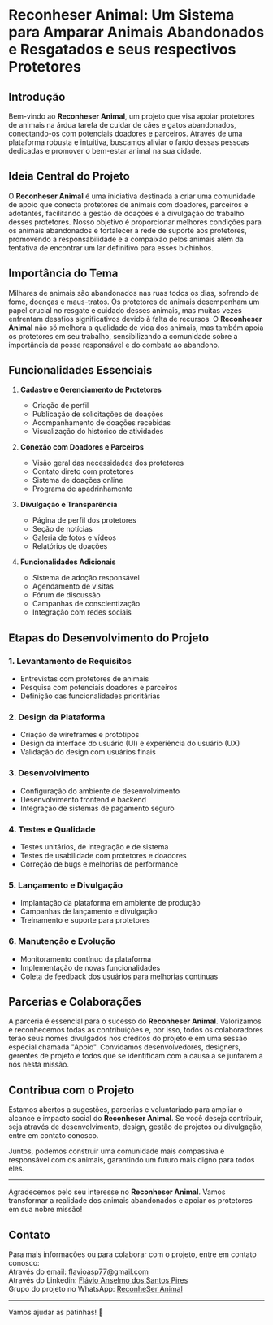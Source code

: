 # Reconheser Animal: Um Sistema para Amparar Animais Abandonados e Resgatados e seus respectivos Protetores

## Introdução

Bem-vindo ao **Reconheser Animal**, um projeto que visa apoiar protetores de animais na árdua tarefa de cuidar de cães e gatos abandonados, conectando-os com potenciais doadores e parceiros. Através de uma plataforma robusta e intuitiva, buscamos aliviar o fardo dessas pessoas dedicadas e promover o bem-estar animal na sua cidade.

## Ideia Central do Projeto

O **Reconheser Animal** é uma iniciativa destinada a criar uma comunidade de apoio que conecta protetores de animais com doadores, parceiros e adotantes, facilitando a gestão de doações e a divulgação do trabalho desses protetores. Nosso objetivo é proporcionar melhores condições para os animais abandonados e fortalecer a rede de suporte aos protetores, promovendo a responsabilidade e a compaixão pelos animais além da tentativa de encontrar um lar definitivo para esses bichinhos.

## Importância do Tema

Milhares de animais são abandonados nas ruas todos os dias, sofrendo de fome, doenças e maus-tratos. Os protetores de animais desempenham um papel crucial no resgate e cuidado desses animais, mas muitas vezes enfrentam desafios significativos devido à falta de recursos. O **Reconheser Animal** não só melhora a qualidade de vida dos animais, mas também apoia os protetores em seu trabalho, sensibilizando a comunidade sobre a importância da posse responsável e do combate ao abandono.

## Funcionalidades Essenciais

1. **Cadastro e Gerenciamento de Protetores**
   - Criação de perfil
   - Publicação de solicitações de doações
   - Acompanhamento de doações recebidas
   - Visualização do histórico de atividades

2. **Conexão com Doadores e Parceiros**
   - Visão geral das necessidades dos protetores
   - Contato direto com protetores
   - Sistema de doações online
   - Programa de apadrinhamento

3. **Divulgação e Transparência**
   - Página de perfil dos protetores
   - Seção de notícias
   - Galeria de fotos e vídeos
   - Relatórios de doações

4. **Funcionalidades Adicionais**
   - Sistema de adoção responsável
   - Agendamento de visitas
   - Fórum de discussão
   - Campanhas de conscientização
   - Integração com redes sociais

## Etapas do Desenvolvimento do Projeto

### 1. Levantamento de Requisitos
   - Entrevistas com protetores de animais
   - Pesquisa com potenciais doadores e parceiros
   - Definição das funcionalidades prioritárias

### 2. Design da Plataforma
   - Criação de wireframes e protótipos
   - Design da interface do usuário (UI) e experiência do usuário (UX)
   - Validação do design com usuários finais

### 3. Desenvolvimento
   - Configuração do ambiente de desenvolvimento
   - Desenvolvimento frontend e backend
   - Integração de sistemas de pagamento seguro

### 4. Testes e Qualidade
   - Testes unitários, de integração e de sistema
   - Testes de usabilidade com protetores e doadores
   - Correção de bugs e melhorias de performance

### 5. Lançamento e Divulgação
   - Implantação da plataforma em ambiente de produção
   - Campanhas de lançamento e divulgação
   - Treinamento e suporte para protetores

### 6. Manutenção e Evolução
   - Monitoramento contínuo da plataforma
   - Implementação de novas funcionalidades
   - Coleta de feedback dos usuários para melhorias contínuas

## Parcerias e Colaborações

A parceria é essencial para o sucesso do **Reconheser Animal**. Valorizamos e reconhecemos todas as contribuições e, por isso, todos os colaboradores terão seus nomes divulgados nos créditos do projeto e em uma sessão especial chamada "Apoio". Convidamos desenvolvedores, designers, gerentes de projeto e todos que se identificam com a causa a se juntarem a nós nesta missão.

## Contribua com o Projeto

Estamos abertos a sugestões, parcerias e voluntariado para ampliar o alcance e impacto social do **Reconheser Animal**. Se você deseja contribuir, seja através de desenvolvimento, design, gestão de projetos ou divulgação, entre em contato conosco.

Juntos, podemos construir uma comunidade mais compassiva e responsável com os animais, garantindo um futuro mais digno para todos eles.

---

Agradecemos pelo seu interesse no **Reconheser Animal**. Vamos transformar a realidade dos animais abandonados e apoiar os protetores em sua nobre missão!

## Contato

Para mais informações ou para colaborar com o projeto, entre em contato conosco:  
Através do email: flavioasp77@gmail.com  
Através do Linkedin: [Flávio Anselmo dos Santos Pires](https://www.linkedin.com/in/flavio-anselmo-dos-santos-pires/)  
Grupo do projeto no WhatsApp: [ReconheSer Animal](https://chat.whatsapp.com/FxG79EEIGRDE6OynMY0uih)  

---

Vamos ajudar as patinhas! 🐾
